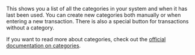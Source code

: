 This shows you a list of all the categories in your system and when it has last been used. You can create new categories both manually or when entering a new transaction. There is also a special button for transactions without a category.

If you want to read more about categories, check out the [official documentation on categories](https://docs.firefly-iii.org/concepts/categories).